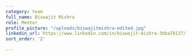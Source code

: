 ```yaml
---
category: team
full_name: Biswajit Mishra
role: Mentor
profile_picture: "/uploads/biswajitmishra-edited.jpg"
linkedin_url: https://www.linkedin.com/in/biswajit-mishra-3bba78137/
sort_order: '2'

---
```

